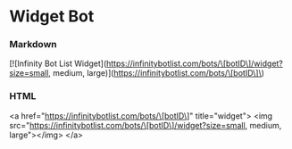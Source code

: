 # Widget Bot

### Markdown

\[!\[Infinity Bot List Widget\]\(https://infinitybotlist.com/bots/\[botID\]/widget?size=small, medium, large\)\]\(https://infinitybotlist.com/bots/\[botID\]\)

### HTML

&lt;a href="https://infinitybotlist.com/bots/\[botID\]" title="widget"&gt; &lt;img src="https://infinitybotlist.com/bots/\[botID\]/widget?size=small, medium, large"&gt;&lt;/img&gt; &lt;/a&gt;

